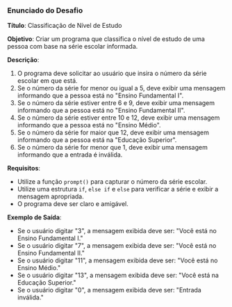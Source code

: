 ### Enunciado do Desafio
 
**Título**: Classificação de Nível de Estudo
 
**Objetivo**: Criar um programa que classifica o nível de estudo de uma pessoa com base na série escolar informada.
 
**Descrição**:
1. O programa deve solicitar ao usuário que insira o número da série escolar em que está.
2. Se o número da série for menor ou igual a 5, deve exibir uma mensagem informando que a pessoa está no "Ensino Fundamental I".
3. Se o número da série estiver entre 6 e 9, deve exibir uma mensagem informando que a pessoa está no "Ensino Fundamental II".
4. Se o número da série estiver entre 10 e 12, deve exibir uma mensagem informando que a pessoa está no "Ensino Médio".
5. Se o número da série for maior que 12, deve exibir uma mensagem informando que a pessoa está na "Educação Superior".
6. Se o número da série for menor que 1, deve exibir uma mensagem informando que a entrada é inválida.
 
**Requisitos**:
- Utilize a função `prompt()` para capturar o número da série escolar.
- Utilize uma estrutura `if`, `else if` e `else` para verificar a série e exibir a mensagem apropriada.
- O programa deve ser claro e amigável.
 
**Exemplo de Saída**:
- Se o usuário digitar "3", a mensagem exibida deve ser: "Você está no Ensino Fundamental I."
- Se o usuário digitar "7", a mensagem exibida deve ser: "Você está no Ensino Fundamental II."
- Se o usuário digitar "11", a mensagem exibida deve ser: "Você está no Ensino Médio."
- Se o usuário digitar "13", a mensagem exibida deve ser: "Você está na Educação Superior."
- Se o usuário digitar "0", a mensagem exibida deve ser: "Entrada inválida."
